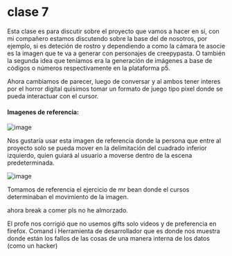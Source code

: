 # clase 7 

Esta clase es para discutir sobre el proyecto que vamos a hacer en sí, con mi compañero estamos discutendo sobre la base del de nosotros, por ejemplo, si es deteción de rostro y dependiendo a como la cámara te asocie es la imagen que te va a generar con personajes de creepypasta. O también la segunda idea que teníamos era la generación de imágenes a base de códigos o números respectivamente en la plataforma p5.

Ahora cambiamos de parecer, luego de conversar y al ambos tener interes por el horror digital quisimos tomar un formato de juego tipo pixel donde se pueda interactuar con el cursor. 

#### Imagenes de referencia: 

![image](https://github.com/user-attachments/assets/786288b9-b7dc-47e4-81b3-69a3ef9e519e)

Nos gustaría usar esta imagen de referencia donde la persona que entre al proyecto solo se pueda mover en la delimitación del cuadrado inferior izquierdo, quien guiará al usuario a moverse dentro de la escena predeterminada. 

![image](https://github.com/user-attachments/assets/d471c641-03c0-4060-8dcc-be5670a5918f)

Tomamos de referencia el ejercicio de mr bean donde el cursos determinaban el movimiento de la imagen.

ahora break a comer pls no he almorzado.

El profe nos corrigió que no usemos gifts solo videos y de preferencia en firefox.
Comand i Herramienta de desarrollador que es donde nos muestra donde están los fallos de las cosas de una manera interna de los datos (como un hacker) 
